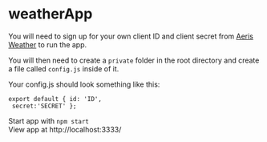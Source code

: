 # weatherApp

You will need to sign up for your own client ID and client secret from [Aeris Weather](http://www.aerisweather.com/support/docs/api/) to run the app.

You will then need to create a `private` folder in the root directory and create a file called `config.js` inside of it.

Your config.js should look something like this:

```
export default { id: 'ID',
 secret:'SECRET' };
```

Start app with `npm start`</br>
View app at http://localhost:3333/

